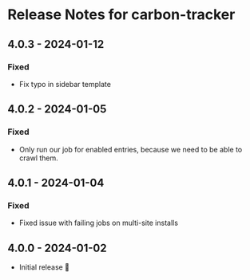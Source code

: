 # Release Notes for carbon-tracker

## 4.0.3 - 2024-01-12
### Fixed
- Fix typo in sidebar template

## 4.0.2 - 2024-01-05
### Fixed
- Only run our job for enabled entries, because we need to be able to crawl them.


## 4.0.1 - 2024-01-04
### Fixed
- Fixed issue with failing jobs on multi-site installs

## 4.0.0 - 2024-01-02
- Initial release 🚀
